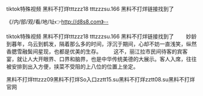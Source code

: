 tiktok特殊视频
黑料不打烊tttzzz18
tttzzzsu.166
黑料不打烊链接找到了


《/内/部/观/看/地/址👉http://d8s8.com》--

tiktok特殊视频
黑料不打烊tttzzz18
tttzzzsu.166
黑料不打烊链接找到了
　　妙龄到暮年，乌云到鹤发，隔着那么多的时间，浮沉于期间，心却不妨一直浅笑，纵然香腮雪融鬓间星现，也都是优美的生存。
　　这不，丽江拉市民间待客的宾客宴，就让人大开眼界、口界和脑界，也是中华传统美德的大展示。客人入席，往往被安排到出入方便，挟菜不受阻的上八位的位置上坐定。





黑料不打烊tttzzz09黑料不打烊So入口zztt15.su黑料不打烊zztt08.su黑料不打烊官网
